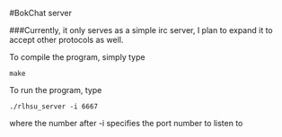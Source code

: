 #BokChat server

###Currently, it only serves as a simple irc server, I plan to expand it to accept other protocols as well.

To compile the program, simply type 
```
make
```


To run the program, type
```
./rlhsu_server -i 6667
```
where the number after -i specifies the port number to listen to
